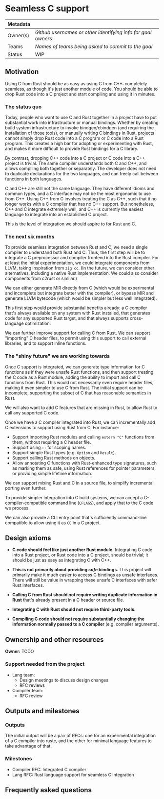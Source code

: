 # Seamless C support

| Metadata | |
| --- | --- |
| Owner(s) | *Github usernames or other identifying info for goal owners* |
| Teams | *Names of teams being asked to commit to the goal* |
| Status | WIP |

## Motivation

Using C from Rust should be as easy as using C from C++: completely seamless,
as though it's just another module of code. You should be able to drop Rust
code into a C project and start compiling and using it in minutes.

### The status quo

Today, people who want to use C and Rust together in a project have to put
substantial work into infrastructure or manual bindings. Whether by creating
build system infrastructure to invoke bindgen/cbindgen (and requiring the
installation of those tools), or manually writing C bindings in Rust, projects
cannot simply drop Rust code into a C program or C code into a Rust program.
This creates a high bar for adopting or experimenting with Rust, and makes it
more difficult to provide Rust bindings for a C library.

By contrast, dropping C++ code into a C project or C code into a C++ project is
trivial. The same compiler understands both C and C++, and allows compiling
both together or separately. The developer does not need to duplicate
declarations for the two languages, and can freely call between functions in
both languages.

C and C++ are still not the same language. They have different idioms and
common types, and a C interface may not be the most ergonomic to use from C++.
Using C++ from C involves treating the C as C++, such that it no longer works
with a C compiler that has no C++ support. But nonetheless, C++ and C integrate
extremely well, and C++ is currently the easiest language to integrate into an
established C project.

This is the level of integration we should aspire to for Rust and C.

### The next six months

To provide seamless integration between Rust and C, we need a single compiler
to understand both Rust and C. Thus, the first step will be to integrate a C
preprocessor and compiler frontend into the Rust compiler. For at least the
initial experimentation, we could integrate components from LLVM, taking
inspiration from `zig cc`. (In the future, we can consider other alternatives,
including a native Rust implementation. We could also consider components from
c2rust or similar.)

We can either generate MIR directly from C (which would be experimental and
incomplete but integrate better with the compiler), or bypass MIR and generate
LLVM bytecode (which would be simpler but less well integrated).

This first step would provide substantial benefits already: a C compiler that's
always available on any system with Rust installed, that generates code for any
supported Rust target, and that always supports cross-language optimization.

We can further improve support for calling C from Rust. We can support
"importing" C header files, to permit using this support to call external
libraries, and to support inline functions.

### The "shiny future" we are working towards

Once C support is integrated, we can generate type information for C functions
as if they were unsafe Rust functions, and then support treating the C code as
a Rust module, adding the ability to import and call C functions from Rust.
This would not necessarily even require header files, making it even simpler to
use C from Rust. The initial support can be incomplete, supporting the subset
of C that has reasonable semantics in Rust.

We will also want to add C features that are missing in Rust, to allow Rust to
call any supported C code.

Once we have a C compiler integrated into Rust, we can incrementally add C
extensions to support using Rust from C. For instance:
- Support importing Rust modules and calling `extern "C"` functions from
  them, without requiring a C header file.
- Support using `::` for scoping names.
- Support simple Rust types (e.g. `Option` and `Result`).
- Support calling Rust methods on objects.
- Allow annotating C functions with Rust-enhanced type signatures, such as
  marking them as safe, using Rust references for pointer parameters, or
  providing simple lifetime information.

We can support mixing Rust and C in a source file, to simplify incremental
porting even further.

To provide simpler integration into C build systems, we can accept a
C-compiler-compatible command line (`CFLAGS`), and apply that to the C code we
process.

We can also provide a CLI entry point that's sufficiently command-line
compatible to allow using it as `CC` in a C project.

## Design axioms

- **C code should feel like just another Rust module.** Integrating C code into
  a Rust project, or Rust code into a C project, should be trivial; it should
  be just as easy as integrating C with C++.

- **This is not primarily about providing *safe* bindings.** This project will
  primarily make it much easier to access C bindings as unsafe interfaces.
  There will still be value in wrapping these unsafe C interfaces with safer
  Rust interfaces.

- **Calling C from Rust should not require writing duplicate information in Rust**
  that's already present in a C header or source file.

- **Integrating C with Rust should not require third-party tools**.

- **Compiling C code should not require substantially changing the information
  normally passed to a C compiler** (e.g. compiler arguments).

## Ownership and other resources

**Owner:** TODO

### Support needed from the project

* Lang team:
  * Design meetings to discuss design changes
  * RFC reviews
* Compiler team:
  * RFC review

## Outputs and milestones

### Outputs

The initial output will be a pair of RFCs: one for an experimental integration of a C compiler into rustc, and the other for minimal language features to take advantage of that.

### Milestones

- Compiler RFC: Integrated C compiler
- Lang RFC: Rust language support for seamless C integration

## Frequently asked questions
